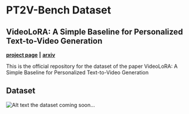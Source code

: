 # PT2V-Bench Dataset
## VideoLoRA: A Simple Baseline for Personalized Text-to-Video Generation

**[project page](https://videolora-pt2v.github.io)** **|** **[arxiv](https://arxiv.org/abs/your-paper-id)**

This is the official repository for the dataset of the paper VideoLoRA: A Simple Baseline for Personalized Text-to-Video Generation

## Dataset
![Alt text](./docs/structured_prompt.tiff)
the dataset coming soon…
